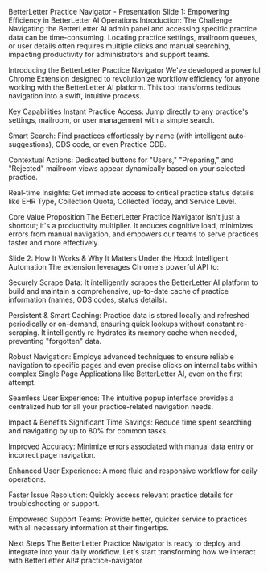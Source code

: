 BetterLetter Practice Navigator - Presentation
Slide 1: Empowering Efficiency in BetterLetter AI Operations
Introduction: The Challenge
Navigating the BetterLetter AI admin panel and accessing specific practice data can be time-consuming. Locating practice settings, mailroom queues, or user details often requires multiple clicks and manual searching, impacting productivity for administrators and support teams.

Introducing the BetterLetter Practice Navigator
We've developed a powerful Chrome Extension designed to revolutionize workflow efficiency for anyone working with the BetterLetter AI platform. This tool transforms tedious navigation into a swift, intuitive process.

Key Capabilities
Instant Practice Access: Jump directly to any practice's settings, mailroom, or user management with a simple search.

Smart Search: Find practices effortlessly by name (with intelligent auto-suggestions), ODS code, or even Practice CDB.

Contextual Actions: Dedicated buttons for "Users," "Preparing," and "Rejected" mailroom views appear dynamically based on your selected practice.

Real-time Insights: Get immediate access to critical practice status details like EHR Type, Collection Quota, Collected Today, and Service Level.

Core Value Proposition
The BetterLetter Practice Navigator isn't just a shortcut; it's a productivity multiplier. It reduces cognitive load, minimizes errors from manual navigation, and empowers our teams to serve practices faster and more effectively.

Slide 2: How It Works & Why It Matters
Under the Hood: Intelligent Automation
The extension leverages Chrome's powerful API to:

Securely Scrape Data: It intelligently scrapes the BetterLetter AI platform to build and maintain a comprehensive, up-to-date cache of practice information (names, ODS codes, status details).

Persistent & Smart Caching: Practice data is stored locally and refreshed periodically or on-demand, ensuring quick lookups without constant re-scraping. It intelligently re-hydrates its memory cache when needed, preventing "forgotten" data.

Robust Navigation: Employs advanced techniques to ensure reliable navigation to specific pages and even precise clicks on internal tabs within complex Single Page Applications like BetterLetter AI, even on the first attempt.

Seamless User Experience: The intuitive popup interface provides a centralized hub for all your practice-related navigation needs.

Impact & Benefits
Significant Time Savings: Reduce time spent searching and navigating by up to 80% for common tasks.

Improved Accuracy: Minimize errors associated with manual data entry or incorrect page navigation.

Enhanced User Experience: A more fluid and responsive workflow for daily operations.

Faster Issue Resolution: Quickly access relevant practice details for troubleshooting or support.

Empowered Support Teams: Provide better, quicker service to practices with all necessary information at their fingertips.

Next Steps
The BetterLetter Practice Navigator is ready to deploy and integrate into your daily workflow. Let's start transforming how we interact with BetterLetter AI!# practice-navigator
